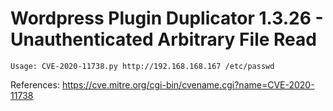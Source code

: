 # Wordpress Plugin Duplicator 1.3.26 - Unauthenticated Arbitrary File Read

```
Usage: CVE-2020-11738.py http://192.168.168.167 /etc/passwd
```
References:
https://cve.mitre.org/cgi-bin/cvename.cgi?name=CVE-2020-11738
